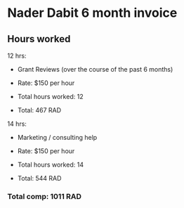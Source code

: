 # Nader Dabit 6 month invoice

## Hours worked

12 hrs: 
* Grant Reviews (over the course of the past 6 months)

* Rate: $150 per hour
* Total hours worked: 12
* Total: 467 RAD

14 hrs:
* Marketing / consulting help

* Rate: $150 per hour
* Total hours worked: 14
* Total: 544 RAD

### Total comp: 1011 RAD
